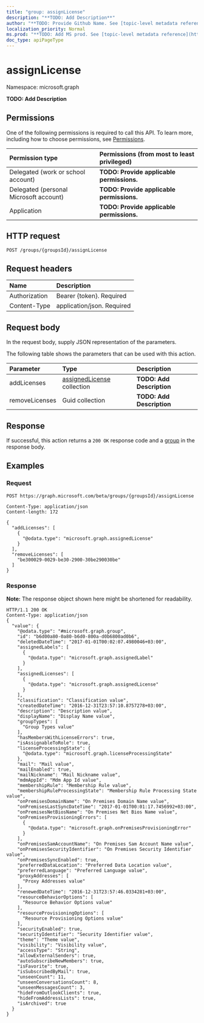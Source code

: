 ```yaml
---
title: "group: assignLicense"
description: "**TODO: Add Description**"
author: "**TODO: Provide Github Name. See [topic-level metadata reference](https://msgo.azurewebsites.net/add/document/guidelines/metadata.html#topic-level-metadata)**"
localization_priority: Normal
ms.prod: "**TODO: Add MS prod. See [topic-level metadata reference](https://msgo.azurewebsites.net/add/document/guidelines/metadata.html#topic-level-metadata)**"
doc_type: apiPageType
---
```


# assignLicense

Namespace: microsoft.graph

**TODO: Add Description**

## Permissions
One of the following permissions is required to call this API. To learn more, including how to choose permissions, see [Permissions](/concepts/permissions-reference.md).

|Permission type|Permissions (from most to least privileged)|
|:---|:---|
|Delegated (work or school account)|**TODO: Provide applicable permissions.**|
|Delegated (personal Microsoft account)|**TODO: Provide applicable permissions.**|
|Application|**TODO: Provide applicable permissions.**|

## HTTP request
<!-- {
  "blockType": "ignored"
}
-->
``` http
POST /groups/{groupsId}/assignLicense
```

## Request headers
|Name|Description|
|:---|:---|
|Authorization|Bearer {token}. Required|
|Content-Type|application/json. Required|

## Request body
In the request body, supply JSON representation of the parameters.

The following table shows the parameters that can be used with this action.

|Parameter|Type|Description|
|:---|:---|:---|
|addLicenses|[assignedLicense](../resources/assignedlicense.md) collection|**TODO: Add Description**|
|removeLicenses|Guid collection|**TODO: Add Description**|



## Response
If successful, this action returns a `200 OK` response code and a [group](../resources/group.md) in the response body.

## Examples

### Request
<!-- {
  "blockType": "request",
  "name": "group_assignlicense"
}
-->
``` http
POST https://graph.microsoft.com/beta/groups/{groupsId}/assignLicense

Content-Type: application/json
Content-length: 172

{
  "addLicenses": [
    {
      "@odata.type": "microsoft.graph.assignedLicense"
    }
  ],
  "removeLicenses": [
    "be300029-0029-be30-2900-30be290030be"
  ]
}
```

### Response
**Note:** The response object shown here might be shortened for readability.
<!-- {
  "blockType": "response",
  "truncated": true,
  "@odata.type": "microsoft.graph.group"
}
-->
``` http
HTTP/1.1 200 OK
Content-Type: application/json
{
  "value": {
    "@odata.type": "#microsoft.graph.group",
    "id": "b6d00a80-0a80-b6d0-800a-d0b6800ad0b6",
    "deletedDateTime": "2017-01-01T00:02:07.4980046+03:00",
    "assignedLabels": [
      {
        "@odata.type": "microsoft.graph.assignedLabel"
      }
    ],
    "assignedLicenses": [
      {
        "@odata.type": "microsoft.graph.assignedLicense"
      }
    ],
    "classification": "Classification value",
    "createdDateTime": "2016-12-31T23:57:10.8757278+03:00",
    "description": "Description value",
    "displayName": "Display Name value",
    "groupTypes": [
      "Group Types value"
    ],
    "hasMembersWithLicenseErrors": true,
    "isAssignableToRole": true,
    "licenseProcessingState": {
      "@odata.type": "microsoft.graph.licenseProcessingState"
    },
    "mail": "Mail value",
    "mailEnabled": true,
    "mailNickname": "Mail Nickname value",
    "mdmAppId": "Mdm App Id value",
    "membershipRule": "Membership Rule value",
    "membershipRuleProcessingState": "Membership Rule Processing State value",
    "onPremisesDomainName": "On Premises Domain Name value",
    "onPremisesLastSyncDateTime": "2017-01-01T00:01:17.7456992+03:00",
    "onPremisesNetBiosName": "On Premises Net Bios Name value",
    "onPremisesProvisioningErrors": [
      {
        "@odata.type": "microsoft.graph.onPremisesProvisioningError"
      }
    ],
    "onPremisesSamAccountName": "On Premises Sam Account Name value",
    "onPremisesSecurityIdentifier": "On Premises Security Identifier value",
    "onPremisesSyncEnabled": true,
    "preferredDataLocation": "Preferred Data Location value",
    "preferredLanguage": "Preferred Language value",
    "proxyAddresses": [
      "Proxy Addresses value"
    ],
    "renewedDateTime": "2016-12-31T23:57:46.0334281+03:00",
    "resourceBehaviorOptions": [
      "Resource Behavior Options value"
    ],
    "resourceProvisioningOptions": [
      "Resource Provisioning Options value"
    ],
    "securityEnabled": true,
    "securityIdentifier": "Security Identifier value",
    "theme": "Theme value",
    "visibility": "Visibility value",
    "accessType": "String",
    "allowExternalSenders": true,
    "autoSubscribeNewMembers": true,
    "isFavorite": true,
    "isSubscribedByMail": true,
    "unseenCount": 11,
    "unseenConversationsCount": 8,
    "unseenMessagesCount": 3,
    "hideFromOutlookClients": true,
    "hideFromAddressLists": true,
    "isArchived": true
  }
}
```

